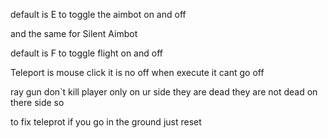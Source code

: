 default is E to toggle the aimbot on and off

and the same for Silent Aimbot

default is F to toggle flight on and off

Teleport is mouse click it is no off when execute it cant go off


ray gun don`t kill player only on ur side they are dead they are not dead on there side so


to fix teleprot if you go in the ground just reset
